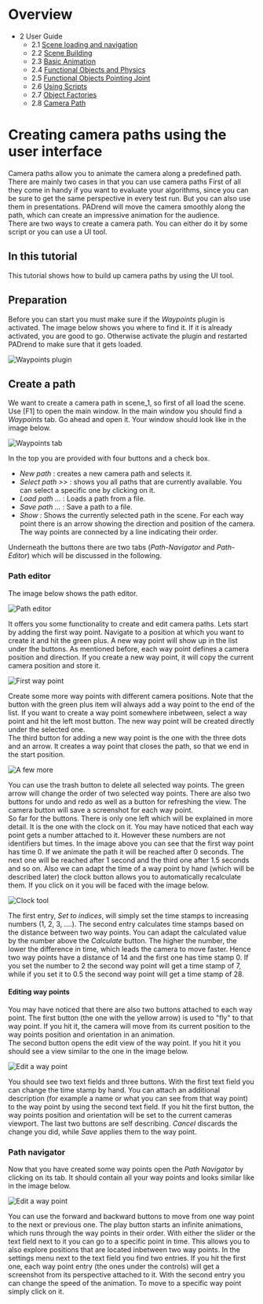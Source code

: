 <!------------------------------------------------------------------------------------------------
This work is licensed under the Creative Commons Attribution-ShareAlike 4.0 International License.
 To view a copy of this license, visit http://creativecommons.org/licenses/by-sa/4.0/.
 Author: Florian Pieper (fpieper@mail.uni-paderborn.de)
 PADrend Version 1.0.0
------------------------------------------------------------------------------------------------->
<!---BEGINN_INDEXSECTION--->
<!---Automaticly generated section. Do not edit!!!--->
# Overview
* 2 User Guide
    * 2.1 [Scene loading and navigation](../../2_User_Guide/1_Scene_loading_and_navigation/Scene_loading_and_navigation.md)
    * 2.2 [Scene Building](../../2_User_Guide/2_Scene_Building/Scene_Building.md)
    * 2.3 [Basic Animation](../../2_User_Guide/3_Basic_Animation/Basic_Animation.md)
    * 2.4 [Functional Objects and Physics](../../2_User_Guide/4_Functional_Objects_and_Physics/Functional_Objects_and_Physics.md)
    * 2.5 [Functional Objects Pointing Joint](../../2_User_Guide/5_Functional_Objects_Pointing_Joint/Functional_Objects_Pointing_Joint.md)
    * 2.6 [Using Scripts](../../2_User_Guide/6_Using_Scripts/Using_Scripts.md)
    * 2.7 [Object Factories](../../2_User_Guide/7_Object_Factories/Object_Factories.md)
    * 2.8 [Camera Path](../../2_User_Guide/8_Camera_Path/Camera_Path.md)
<!---END_INDEXSECTION--->

# Creating camera paths using the user interface
Camera paths allow you to animate the camera along a predefined path.
There are mainly two cases in that you can use camera paths
First of all they come in handy if you want to evaluate your algorithms, since you can be sure to get the same perspective in every test run.
But you can also use them in presentations.
PADrend will move the camera smoothly along the path, which can create an impressive animation for the audience.  
There are two ways to create a camera path.
You can either do it by some script or you can use a UI tool.

## In this tutorial
This tutorial shows how to build up camera paths by using the UI tool.

## Preparation
Before you can start you must make sure if the _Waypoints_ plugin is activated.
The image below shows you where to find it.
If it is already activated, you are good to go.
Otherwise activate the plugin and restarted PADrend to make sure that it gets loaded.

![Waypoints plugin](figures/plugin.png)

## Create a path
We want to create a camera path in scene_1, so first of all load the scene.
Use [F1] to open the main window.
In the main window you should find a _Waypoints_ tab.
Go ahead and open it.
Your window should look like in the image below.

![Waypoints tab](figures/waypoint_window.png)

In the top you are provided with four buttons and a check box.

* _New path_ : creates a new camera path and selects it.
* _Select path >>_ : shows you all paths that are currently available. You can select a specific one by clicking on it.
* _Load path ..._ : Loads a path from a file.
* _Save path ..._ : Save a path to a file.
* _Show_ : Shows the currently selected path in the scene. For each way point there is an arrow showing the direction and position of the camera. The way points are connected by a line indicating their order.

Underneath the buttons there are two tabs (_Path-Navigator_ and _Path-Editor_) which will be discussed in the following.

### Path editor
The image below shows the path editor.

![Path editor](figures/pe.png)

It offers you some functionality to create and edit camera paths.
Lets start by adding the first way point.
Navigate to a position at which you want to create it and hit the green plus.
A new way point will show up in the list under the buttons.
As mentioned before, each way point defines a camera position and direction.
If you create a new way point, it will copy the current camera position and store it.

![First way point](figures/pe_single_waypoint.png)

Create some more way points with different camera positions.
Note that the button with the green plus item will always add a way point to the end of the list.
If you want to create a way point somewhere inbetween, select a way point and hit the left most button.
The new way point will be created directly under the selected one.  
The third button for adding a new way point is the one with the three dots and an arrow.
It creates a way point that closes the path, so that we end in the start position.

![A few more](figures/pe_waypoints.png)

You can use the trash button to delete all selected way points.
The green arrow will change the order of two selected way points.
There are also two buttons for undo and redo as well as a button for refreshing the view.
The camera button will save a screenshot for each way point.  
So far for the buttons.
There is only one left which will be explained in more detail.
It is the one with the clock on it.
You may have noticed that each way point gets a number attached to it.
However these numbers are not identifiers but times.
In the image above you can see that the first way point has time 0.
If we animate the path it will be reached after 0 seconds.
The next one will be reached after 1 second and the third one after 1.5 seconds and so on.
Also we can adapt the time of a way point by hand (which will be described later) the clock button allows you to automatically recalculate them.
If you click on it you will be faced with the image below.

![Clock tool](figures/pe_edit_time.png)

The first entry, _Set to indices_, will simply set the time stamps to increasing numbers (1, 2, 3, ....).
The second entry calculates time stamps based on the distance between two way points.
You can adapt the calculated value by the number above the _Calculate_ button.
The higher the number, the lower the difference in time, which leads the camera to move faster.
Hence two way points have a distance of 14 and the first one has time stamp 0.
If you set the number to 2 the second way point will get a time stamp of 7, while if you set it to 0.5 the second way point will get a time stamp of 28.

#### Editing way points
You may have noticed that there are also two buttons attached to each way point.
The first button (the one with the yellow arrow) is used to "fly" to that way point.
If you hit it, the camera will move from its current position to the way points position and orientation in an animation.  
The second button opens the edit view of the way point.
If you hit it you should see a view similar to the one in the image below.

![Edit a way point](figures/pe_edit_waypoint.png)

You should see two text fields and three buttons.
With the first text field you can change the time stamp by hand.
You can attach an additional description (for example a name or what you can see from that way point) to the way point by using the second text field.
If you hit the first button, the way points position and orientation will be set to the current cameras viewport.
The last two buttons are self describing.
_Cancel_ discards the change you did, while _Save_ applies them to the way point.

### Path navigator
Now that you have created some way points open the _Path Navigator_ by clicking on its tab.
It should contain all your way points and looks similar like in the image below.

![Edit a way point](figures/pn.png)

You can use the forward and backward buttons to move from one way point to the next or previous one.
The play button starts an infinite animations, which runs through the way points in their order.
With either the slider or the text field next to it you can go to a specific point in time.
This allows you to also explore positions that are located inbetween two way points.
In the settings menu next to the text field you find two entries.
If you hit the first one, each way point entry (the ones under the controls) will get a screenshot from its perspective attached to it.
With the second entry you can change the speed of the animation.
To move to a specific way point simply click on it.

